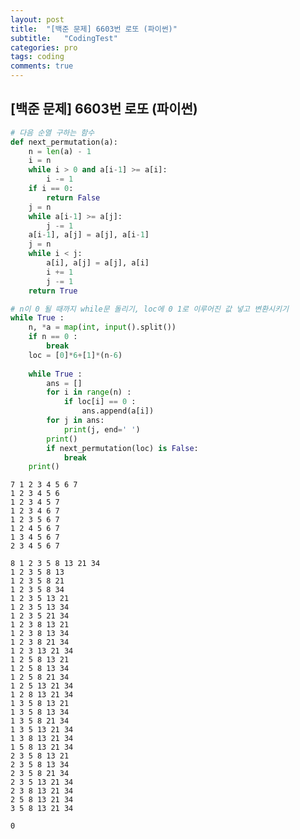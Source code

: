 ```yaml
---
layout: post
title:  "[백준 문제] 6603번 로또 (파이썬)"
subtitle:   "CodingTest"
categories: pro
tags: coding
comments: true
---
```


## [백준 문제] 6603번 로또 (파이썬)


```python
# 다음 순열 구하는 함수
def next_permutation(a):
    n = len(a) - 1
    i = n
    while i > 0 and a[i-1] >= a[i]:
        i -= 1
    if i == 0: 
        return False
    j = n
    while a[i-1] >= a[j]: 
        j -= 1
    a[i-1], a[j] = a[j], a[i-1] 
    j = n
    while i < j:
        a[i], a[j] = a[j], a[i]
        i += 1
        j -= 1
    return True

# n이 0 될 때까지 while문 돌리기, loc에 0 1로 이루어진 값 넣고 변환시키기
while True :
    n, *a = map(int, input().split())
    if n == 0 :
        break
    loc = [0]*6+[1]*(n-6)
    
    while True :
        ans = []
        for i in range(n) :
            if loc[i] == 0 :
                ans.append(a[i])
        for j in ans:
            print(j, end=' ')
        print()
        if next_permutation(loc) is False:
            break
    print()
```

    7 1 2 3 4 5 6 7
    1 2 3 4 5 6 
    1 2 3 4 5 7 
    1 2 3 4 6 7 
    1 2 3 5 6 7 
    1 2 4 5 6 7 
    1 3 4 5 6 7 
    2 3 4 5 6 7 
    
    8 1 2 3 5 8 13 21 34
    1 2 3 5 8 13 
    1 2 3 5 8 21 
    1 2 3 5 8 34 
    1 2 3 5 13 21 
    1 2 3 5 13 34 
    1 2 3 5 21 34 
    1 2 3 8 13 21 
    1 2 3 8 13 34 
    1 2 3 8 21 34 
    1 2 3 13 21 34 
    1 2 5 8 13 21 
    1 2 5 8 13 34 
    1 2 5 8 21 34 
    1 2 5 13 21 34 
    1 2 8 13 21 34 
    1 3 5 8 13 21 
    1 3 5 8 13 34 
    1 3 5 8 21 34 
    1 3 5 13 21 34 
    1 3 8 13 21 34 
    1 5 8 13 21 34 
    2 3 5 8 13 21 
    2 3 5 8 13 34 
    2 3 5 8 21 34 
    2 3 5 13 21 34 
    2 3 8 13 21 34 
    2 5 8 13 21 34 
    3 5 8 13 21 34 
    
    0

